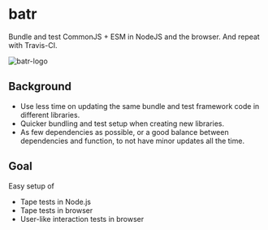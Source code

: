 # batr
Bundle and test CommonJS + ESM in NodeJS and the browser. And repeat with Travis-CI.

![batr-logo](https://user-images.githubusercontent.com/236656/115827172-3757dd00-a40c-11eb-9687-70bb6e623d2b.png)


## Background
* Use less time on updating the same bundle and test framework code in different libraries.
* Quicker bundling and test setup when creating new libraries.
* As few dependencies as possible, or a good balance between dependencies and function, to not have minor updates all the time.

## Goal
Easy setup of
* Tape tests in Node.js
* Tape tests in browser
* User-like interaction tests in browser
